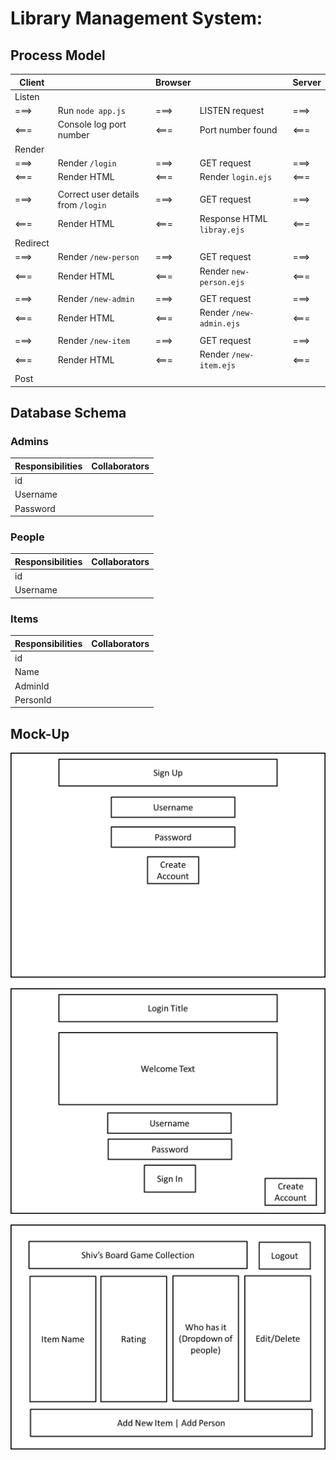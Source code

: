 # Library Management System:

## Process Model

Client | | Browser | | Server
---| --- |--- |--- | ---
Listen | | | | 
===> | Run `node app.js` | ===> | LISTEN request | ===>
<===| Console log port number | <=== | Port number found | <===
Render | | | | 
===> | Render `/login` | ===> | GET request | ===>
<===| Render HTML | <=== | Render `login.ejs` | <===
| | | | 
===> | Correct user details from `/login` | ===> | GET request | ===>
<===| Render HTML | <=== | Response HTML `libray.ejs` | <===
Redirect | | | | 
===> | Render `/new-person` | ===> | GET request | ===>
<===| Render HTML | <=== | Render `new-person.ejs` | <===
| | | | 
===> | Render `/new-admin` | ===> | GET request | ===>
<===| Render HTML | <=== | Render `/new-admin.ejs` | <===
| | | | 
===> | Render `/new-item` | ===> | GET request | ===>
<===| Render HTML | <=== | Render `/new-item.ejs` | <===
Post | | | | 

## Database Schema

### Admins
Responsibilities | Collaborators
--- | ---
id | 
Username | 
Password | 

### People
Responsibilities | Collaborators
--- | ---
id | 
Username | 

### Items
Responsibilities | Collaborators
--- | ---
id | 
Name | 
AdminId | 
PersonId | 


## Mock-Up

![new-amdin-ejs](./images/mockup-new-admin.png)

![login-ejs](./images/mockup-login.png)

![library-ejs](./images/mockup-library.png)